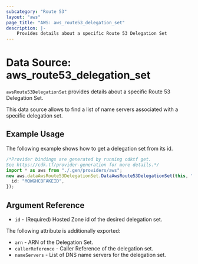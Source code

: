 ```yaml
---
subcategory: "Route 53"
layout: "aws"
page_title: "AWS: aws_route53_delegation_set"
description: |-
    Provides details about a specific Route 53 Delegation Set
---
```


# Data Source: aws\_route53\_delegation\_set

`awsRoute53DelegationSet` provides details about a specific Route 53 Delegation Set.

This data source allows to find a list of name servers associated with a specific delegation set.

## Example Usage

The following example shows how to get a delegation set from its id.

```typescript
/*Provider bindings are generated by running cdktf get.
See https://cdk.tf/provider-generation for more details.*/
import * as aws from "./.gen/providers/aws";
new aws.dataAwsRoute53DelegationSet.DataAwsRoute53DelegationSet(this, "dset", {
  id: "MQWGHCBFAKEID",
});

```

## Argument Reference

* `id` - (Required) Hosted Zone id of the desired delegation set.

The following attribute is additionally exported:

* `arn` - ARN of the Delegation Set.
* `callerReference` - Caller Reference of the delegation set.
* `nameServers` - List of DNS name servers for the delegation set.
